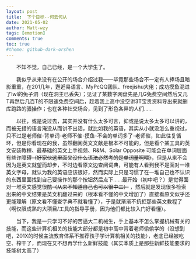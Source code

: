 ```yaml
---
layout: post
title:  下个目标--何去何从
date: 2021-05-02
author: Matt-wzy
tags: [emotion]
comments: true
toc: true
#theme: github-dark-orshen
---
```

<div>
    <meting-js server="netease" type="song" id="1840080829" autoplay="true" list-max-height=120px>
    </meting-js>
</div>

　　不知不觉，自己已经，是一个大学生了。

<!-- more -->

　　我似乎从来没有在公开的场合介绍过我——毕竟那些场合不一定有人捧场且暗影重重，在201几年，邂逅易语言、MyPcQQ团队、freejishu大佬；成功摸鱼混进了lwl的兔子洞（现在洞主已丢失）；见证了某数字网盘先是几G免费空间然后又几T再然后几百T的不限速免费空间后，趁着我上高中没空讲3T宝贵资料导出来就删库跑路的骚操作；也在各种社交场合，见到了形色各异的人们……

　　以往，或是说过去，其实并没有什么太多可言，抑或是说太多太多可以讲的，而被无措的语言淹没从而讲不出话，就比如我的英语，其实从小就没怎么重视过，只不过是老师催-背单词-老师不催-摸鱼-不会的单词多了-老师催，如此往复循环，但是你看现在的我，虽然翻阅英文文献是根本不可能的，但是看个某工具的英文安装教程、最基础的英文上手视频、R&M、Solar Opposite 可能会在单词层面有些许障碍~~（好家伙这里面又没什么语法必然考的是单词量啊喂）~~，但是从来不会因为是英文就望而却步，不时边看原文边查阅词典，可能有人看到我不是面对一堆英文字母，就认为我的英语应该很好，然而实际上只是习惯了在一堆自己也不认识的东西里面找到自己要操作的那个按钮然后点下……最开始（初中吧？）是觉得面对一堆英文感觉很酷~~（从来不知道自己也可以很中二）~~ ，然后就是发现很多检索出来的中文结果是英文机翻过来的（根本看不懂的中文增加了）直接看原文似乎还更能理解（原文看不懂查字典不就看懂了），于是就渐渐不抗拒那些英文教程了（啊仅限成熟的大项目/工具的指导手册，因为他们都比较入门好看懂）。

　　当下，我是一只学习不好的苦逼大二机械生，手上基本不怎么掌握机械有关的技能，而这些计算机相关的技能大部分都是初中高中背着老师偷偷学的（没想到吧，201X的时候主流教育体系不推荐孩子学计算机相关的技能），老底已经被吃空、榨干了，而现在又不想再学什么新鲜技能（其实本质上是那些新鲜技能要求的技能树太高了）